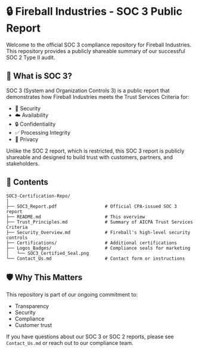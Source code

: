 # 🔒 Fireball Industries - SOC 3 Public Report

Welcome to the official SOC 3 compliance repository for Fireball Industries. This repository provides a publicly shareable summary of our successful SOC 2 Type II audit.

## 📄 What is SOC 3?

SOC 3 (System and Organization Controls 3) is a public report that demonstrates how Fireball Industries meets the Trust Services Criteria for:

- 🔐 Security
- ☁️ Availability
- 🔒 Confidentiality
- ✅ Processing Integrity
- 👤 Privacy

Unlike the SOC 2 report, which is restricted, this SOC 3 report is publicly shareable and designed to build trust with customers, partners, and stakeholders.

## 📂 Contents

```plaintext
SOC3-Certification-Repo/
│
├── SOC3_Report.pdf                  # Official CPA-issued SOC 3 report
├── README.md                        # This overview
├── Trust_Principles.md              # Summary of AICPA Trust Services Criteria
├── Security_Overview.md             # Fireball's high-level security controls
├── Certifications/                  # Additional certifications
├── Logos_Badges/                    # Compliance seals for marketing
│   └── SOC3_Certified_Seal.png
└── Contact_Us.md                    # Contact form or instructions
```
## 🛡 Why This Matters

This repository is part of our ongoing commitment to:
- Transparency
- Security
- Compliance
- Customer trust

If you have questions about our SOC 3 or SOC 2 reports, please see `Contact_Us.md` or reach out to our compliance team.

